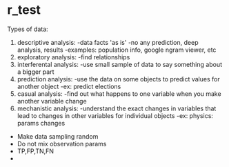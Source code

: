 # r_test

Types of data:
1) descriptive analysis:
  -data facts 'as is'
  -no any prediction, deep analysis, results
  -examples: population info, google ngram viewer, etc
2) exploratory analysis:
  -find relationships
3) interferental analysis:
  -use small sample of data to say something about a bigger part
4) prediction analysis:
  -use the data on some objects to predict values for another object
  -ex: predict elections
5) casual analysis:
  -find out what happens to one variable when you make another variable change
6) mechanistic analysis:
  -understand the exact changes in variables that lead to changes in other variables for individual objects
  -ex: physics: params changes


* Make data sampling random
* Do not mix observation params
* TP,FP,TN,FN 
* 
